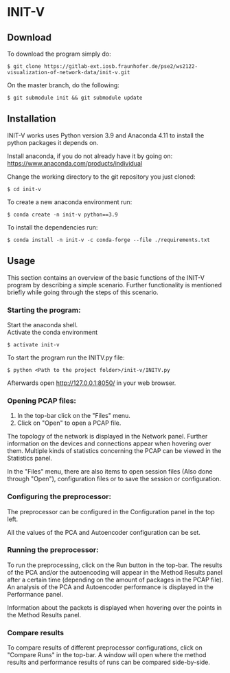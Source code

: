 # INIT-V

## Download

To download the program simply do:

    $ git clone https://gitlab-ext.iosb.fraunhofer.de/pse2/ws2122-visualization-of-network-data/init-v.git

On the master branch, do the following:

    $ git submodule init && git submodule update

## Installation

INIT-V works uses Python version 3.9 and Anaconda 4.11 to install the python packages it depends on.

Install anaconda, if you do not already have it by going on:
<https://www.anaconda.com/products/individual>

Change the working directory to the git repository you just cloned:

    $ cd init-v

To create a new anaconda environment run:

    $ conda create -n init-v python==3.9

To install the dependencies run:

    $ conda install -n init-v -c conda-forge --file ./requirements.txt

## Usage

This section contains an overview of the basic functions of the INIT-V program by describing
a simple scenario. Further functionality is mentioned briefly while going through the
steps of this scenario.

### Starting the program:

Start the anaconda shell.  
Activate the conda environment  

    $ activate init-v  

To start the program run the INITV.py file:

    $ python <Path to the project folder>/init-v/INITV.py

Afterwards open <http://127.0.0.1:8050/> in your web browser.

### Opening PCAP files:

1. In the top-bar click on the "Files" menu.
2. Click on "Open" to open a PCAP file.

The topology of the network is displayed in the Network panel. Further information on the devices
and connections appear when hovering over them. Multiple kinds of statistics concerning the PCAP can be viewed
in the Statistics panel.

In the "Files" menu, there are also items to open session files (Also done through "Open"), configuration files or to
save the session or configuration.

### Configuring the preprocessor:

The preprocessor can be configured in the Configuration panel in the top left.

All the values of the PCA and Autoencoder configuration can be set.

### Running the preprocessor:

To run the preprocessing, click on the Run button in the top-bar. The results of the PCA
and/or the autoencoding will appear in the Method Results panel after a certain time (depending on the
amount of packages in the PCAP file). An analysis of the PCA and Autoencoder performance
is displayed in the Performance panel.

Information about the packets is displayed when hovering over the points in the Method
Results panel.

### Compare results

To compare results of different preprocessor configurations, click on "Compare Runs" in the
top-bar. A window will open where the method results and performance results of runs can be 
compared side-by-side.
